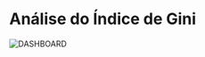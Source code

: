 # Análise do Índice de Gini
![DASHBOARD](https://user-images.githubusercontent.com/100307643/171503688-595fdf72-cffd-4b97-919e-875d64153ca9.jpg)
